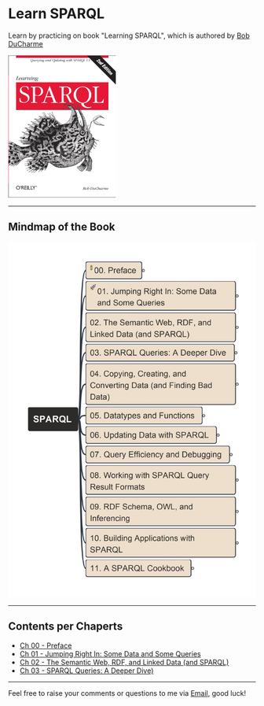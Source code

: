 # Learn SPARQL

Learn by practicing on book "Learning SPARQL", which is authored by [Bob DuCharme](https://www.linkedin.com/in/bobdc/)

[![book cover](img/cover_learning-sparql.png)](http://learningsparql.com/)

---

## Mindmap of the Book

![mindmap](img/LearningSPARQL.jpg)

---

## Contents per Chaperts

- [Ch 00 - Preface](./ch00/)
- [Ch 01 - Jumping Right In: Some Data and Some Queries](./ch01/)
- [Ch 02 - The Semantic Web, RDF, and Linked Data (and SPARQL)](./ch02/)
- [Ch 03 - SPARQL Queries: A Deeper Dive)](./ch03/)

---

Feel free to raise your comments or questions to me via [Email](mailto:xiaoqizhao@outlook.com), good luck!